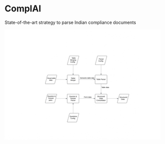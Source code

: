 # ComplAI

State-of-the-art strategy to parse Indian compliance documents

![Getting Started](./docs/images/layout_parser.jpg)
